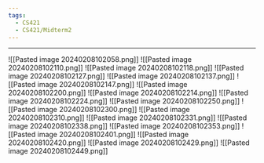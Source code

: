 ```yaml
---
tags:
  - CS421
  - CS421/Midterm2
---
```

---
![[Pasted image 20240208102058.png]]
![[Pasted image 20240208102110.png]]
![[Pasted image 20240208102118.png]]
![[Pasted image 20240208102127.png]]
![[Pasted image 20240208102137.png]]
![[Pasted image 20240208102147.png]]
![[Pasted image 20240208102200.png]]
![[Pasted image 20240208102214.png]]
![[Pasted image 20240208102224.png]]
![[Pasted image 20240208102250.png]]
![[Pasted image 20240208102300.png]]
![[Pasted image 20240208102310.png]]
![[Pasted image 20240208102331.png]]
![[Pasted image 20240208102338.png]]
![[Pasted image 20240208102353.png]]
![[Pasted image 20240208102401.png]]
![[Pasted image 20240208102420.png]]
![[Pasted image 20240208102429.png]]
![[Pasted image 20240208102449.png]]

